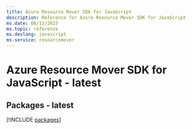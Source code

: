 ```yaml
---
title: Azure Resource Mover SDK for JavaScript
description: Reference for Azure Resource Mover SDK for JavaScript
ms.date: 08/13/2025
ms.topic: reference
ms.devlang: javascript
ms.service: resourcemover
---
```

# Azure Resource Mover SDK for JavaScript - latest
## Packages - latest
[!INCLUDE [packages](resource-mover-index.md)]